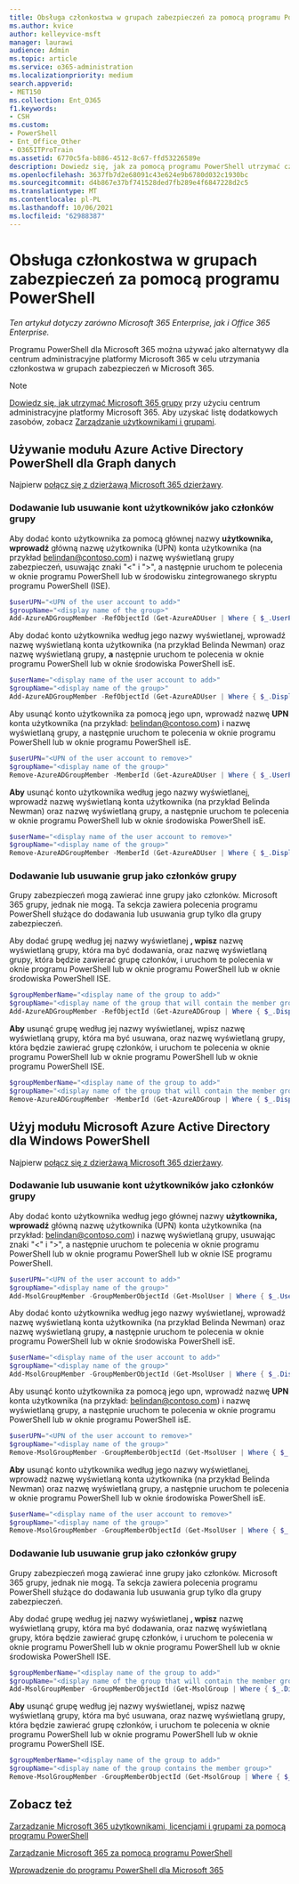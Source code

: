 ```yaml
---
title: Obsługa członkostwa w grupach zabezpieczeń za pomocą programu PowerShell
ms.author: kvice
author: kelleyvice-msft
manager: laurawi
audience: Admin
ms.topic: article
ms.service: o365-administration
ms.localizationpriority: medium
search.appverid:
- MET150
ms.collection: Ent_O365
f1.keywords:
- CSH
ms.custom:
- PowerShell
- Ent_Office_Other
- O365ITProTrain
ms.assetid: 6770c5fa-b886-4512-8c67-ffd53226589e
description: Dowiedz się, jak za pomocą programu PowerShell utrzymać członkostwo w Microsoft 365 grupach.
ms.openlocfilehash: 3637fb7d2e68091c43e624e9b6780d032c1930bc
ms.sourcegitcommit: d4b867e37bf741528ded7fb289e4f6847228d2c5
ms.translationtype: MT
ms.contentlocale: pl-PL
ms.lasthandoff: 10/06/2021
ms.locfileid: "62988387"
---
```

# <a name="maintain-security-group-membership-with-powershell"></a>Obsługa członkostwa w grupach zabezpieczeń za pomocą programu PowerShell

*Ten artykuł dotyczy zarówno Microsoft 365 Enterprise, jak i Office 365 Enterprise.*

Programu PowerShell dla Microsoft 365 można używać jako alternatywy dla centrum administracyjne platformy Microsoft 365 w celu utrzymania członkostwa w grupach zabezpieczeń w Microsoft 365. 

>[!Note]
>[Dowiedz się, jak utrzymać Microsoft 365 grupy](../admin/create-groups/add-or-remove-members-from-groups.md) przy użyciu centrum administracyjne platformy Microsoft 365. Aby uzyskać listę dodatkowych zasobów, zobacz [Zarządzanie użytkownikami i grupami](/admin).
>

## <a name="use-the-azure-active-directory-powershell-for-graph-module"></a>Używanie modułu Azure Active Directory PowerShell dla Graph danych
Najpierw [połącz się z dzierżawą Microsoft 365 dzierżawy](connect-to-microsoft-365-powershell.md#connect-with-the-azure-active-directory-powershell-for-graph-module).

### <a name="add-or-remove-user-accounts-as-members-of-a-group"></a>Dodawanie lub usuwanie kont użytkowników jako członków grupy

Aby dodać konto użytkownika za pomocą głównej nazwy **użytkownika, wprowadź** główną nazwę użytkownika (UPN) konta użytkownika (na przykład belindan@contoso.com) i nazwę wyświetlaną grupy zabezpieczeń, usuwając znaki "<" i ">", a następnie uruchom te polecenia w oknie programu PowerShell lub w środowisku zintegrowanego skryptu programu PowerShell (ISE).

```powershell
$userUPN="<UPN of the user account to add>"
$groupName="<display name of the group>"
Add-AzureADGroupMember -RefObjectId (Get-AzureADUser | Where { $_.UserPrincipalName -eq $userUPN }).ObjectID -ObjectId (Get-AzureADGroup | Where { $_.DisplayName -eq $groupName }).ObjectID
```

Aby dodać konto użytkownika według jego nazwy wyświetlanej, wprowadź nazwę wyświetlaną konta użytkownika (na przykład Belinda Newman) oraz nazwę wyświetlaną grupy, **a** następnie uruchom te polecenia w oknie programu PowerShell lub w oknie środowiska PowerShell isE.

```powershell
$userName="<display name of the user account to add>"
$groupName="<display name of the group>"
Add-AzureADGroupMember -RefObjectId (Get-AzureADUser | Where { $_.DisplayName -eq $userName }).ObjectID -ObjectId (Get-AzureADGroup | Where { $_.DisplayName -eq $groupName }).ObjectID
```

Aby usunąć konto użytkownika za pomocą jego upn, wprowadź nazwę **UPN** konta użytkownika (na przykład: belindan@contoso.com) i nazwę wyświetlaną grupy, a następnie uruchom te polecenia w oknie programu PowerShell lub w oknie programu PowerShell isE.

```powershell
$userUPN="<UPN of the user account to remove>"
$groupName="<display name of the group>"
Remove-AzureADGroupMember -MemberId (Get-AzureADUser | Where { $_.UserPrincipalName -eq $userUPN }).ObjectID -ObjectID (Get-AzureADGroup | Where { $_.DisplayName -eq $groupName }).ObjectID
```

**Aby** usunąć konto użytkownika według jego nazwy wyświetlanej, wprowadź nazwę wyświetlaną konta użytkownika (na przykład Belinda Newman) oraz nazwę wyświetlaną grupy, a następnie uruchom te polecenia w oknie programu PowerShell lub w oknie środowiska PowerShell isE.

```powershell
$userName="<display name of the user account to remove>"
$groupName="<display name of the group>"
Remove-AzureADGroupMember -MemberId (Get-AzureADUser | Where { $_.DisplayName -eq $userName }).ObjectID -ObjectID (Get-AzureADGroup | Where { $_.DisplayName -eq $groupName }).ObjectID
```

### <a name="add-or-remove-groups-as-members-of-a-group"></a>Dodawanie lub usuwanie grup jako członków grupy

Grupy zabezpieczeń mogą zawierać inne grupy jako członków. Microsoft 365 grupy, jednak nie mogą. Ta sekcja zawiera polecenia programu PowerShell służące do dodawania lub usuwania grup tylko dla grupy zabezpieczeń.

Aby dodać grupę według jej nazwy wyświetlanej **, wpisz** nazwę wyświetlaną grupy, która ma być dodawania, oraz nazwę wyświetlaną grupy, która będzie zawierać grupę członków, i uruchom te polecenia w oknie programu PowerShell lub w oknie programu PowerShell lub w oknie środowiska PowerShell ISE.

```powershell
$groupMemberName="<display name of the group to add>"
$groupName="<display name of the group that will contain the member group>"
Add-AzureADGroupMember -RefObjectId (Get-AzureADGroup | Where { $_.DisplayName -eq $groupMemberName }).ObjectID -ObjectID (Get-AzureADGroup | Where { $_.DisplayName -eq $groupName }).ObjectID
```

**Aby** usunąć grupę według jej nazwy wyświetlanej, wpisz nazwę wyświetlaną grupy, która ma być usuwana, oraz nazwę wyświetlaną grupy, która będzie zawierać grupę członków, i uruchom te polecenia w oknie programu PowerShell lub w oknie programu PowerShell lub w oknie programu PowerShell ISE.

```powershell
$groupMemberName="<display name of the group to add>"
$groupName="<display name of the group that will contain the member group>"
Remove-AzureADGroupMember -MemberId (Get-AzureADGroup | Where { $_.DisplayName -eq $groupMemberName }).ObjectID -ObjectID (Get-AzureADGroup | Where { $_.DisplayName -eq $groupName }).ObjectID
```

## <a name="use-the-microsoft-azure-active-directory-module-for-windows-powershell"></a>Użyj modułu Microsoft Azure Active Directory dla Windows PowerShell

Najpierw [połącz się z dzierżawą Microsoft 365 dzierżawy](connect-to-microsoft-365-powershell.md#connect-with-the-microsoft-azure-active-directory-module-for-windows-powershell).


### <a name="add-or-remove-user-accounts-as-members-of-a-group"></a>Dodawanie lub usuwanie kont użytkowników jako członków grupy

Aby dodać konto użytkownika według jego głównej nazwy **użytkownika, wprowadź** główną nazwę użytkownika (UPN) konta użytkownika (na przykład: belindan@contoso.com) i nazwę wyświetlaną grupy, usuwając znaki "<" i ">", a następnie uruchom te polecenia w oknie programu PowerShell lub w oknie programu PowerShell lub w oknie ISE programu PowerShell.

```powershell
$userUPN="<UPN of the user account to add>"
$groupName="<display name of the group>"
Add-MsolGroupMember -GroupMemberObjectId (Get-MsolUser | Where { $_.UserPrincipalName -eq $userUPN }).ObjectID -GroupObjectId (Get-MsolGroup | Where { $_.DisplayName -eq $groupName }).ObjectID
```

Aby dodać konto użytkownika według jego nazwy wyświetlanej, wprowadź nazwę wyświetlaną konta użytkownika (na przykład Belinda Newman) oraz nazwę wyświetlaną grupy, **a** następnie uruchom te polecenia w oknie programu PowerShell lub w oknie środowiska PowerShell isE.

```powershell
$userName="<display name of the user account to add>"
$groupName="<display name of the group>"
Add-MsolGroupMember -GroupMemberObjectId (Get-MsolUser | Where { $_.DisplayName -eq $userName }).ObjectID -GroupObjectId (Get-MsolGroup | Where { $_.DisplayName -eq $groupName }).ObjectID
```

Aby usunąć konto użytkownika za pomocą jego upn, wprowadź nazwę **UPN** konta użytkownika (na przykład: belindan@contoso.com) i nazwę wyświetlaną grupy, a następnie uruchom te polecenia w oknie programu PowerShell lub w oknie programu PowerShell isE.

```powershell
$userUPN="<UPN of the user account to remove>"
$groupName="<display name of the group>"
Remove-MsolGroupMember -GroupMemberObjectId (Get-MsolUser | Where { $_.UserPrincipalName -eq $userUPN }).ObjectID -GroupObjectId (Get-MsolGroup | Where { $_.DisplayName -eq $groupName }).ObjectID
```

**Aby** usunąć konto użytkownika według jego nazwy wyświetlanej, wprowadź nazwę wyświetlaną konta użytkownika (na przykład Belinda Newman) oraz nazwę wyświetlaną grupy, a następnie uruchom te polecenia w oknie programu PowerShell lub w oknie środowiska PowerShell isE.

```powershell
$userName="<display name of the user account to remove>"
$groupName="<display name of the group>"
Remove-MsolGroupMember -GroupMemberObjectId (Get-MsolUser | Where { $_.DisplayName -eq $userName }).ObjectID -GroupObjectId (Get-MsolGroup | Where { $_.DisplayName -eq $groupName }).ObjectID
```

### <a name="add-or-remove-groups-as-members-of-a-group"></a>Dodawanie lub usuwanie grup jako członków grupy

Grupy zabezpieczeń mogą zawierać inne grupy jako członków. Microsoft 365 grupy, jednak nie mogą. Ta sekcja zawiera polecenia programu PowerShell służące do dodawania lub usuwania grup tylko dla grupy zabezpieczeń.

Aby dodać grupę według jej nazwy wyświetlanej **, wpisz** nazwę wyświetlaną grupy, która ma być dodawania, oraz nazwę wyświetlaną grupy, która będzie zawierać grupę członków, i uruchom te polecenia w oknie programu PowerShell lub w oknie programu PowerShell lub w oknie środowiska PowerShell ISE.

```powershell
$groupMemberName="<display name of the group to add>"
$groupName="<display name of the group that will contain the member group>"
Add-MsolGroupMember -GroupMemberObjectId (Get-MsolGroup | Where { $_.DisplayName -eq $groupMemberName }).ObjectID -GroupObjectId (Get-MsolGroup | Where { $_.DisplayName -eq $groupName }).ObjectID -GroupMemberType Group
```

**Aby** usunąć grupę według jej nazwy wyświetlanej, wpisz nazwę wyświetlaną grupy, która ma być usuwana, oraz nazwę wyświetlaną grupy, która będzie zawierać grupę członków, i uruchom te polecenia w oknie programu PowerShell lub w oknie programu PowerShell lub w oknie programu PowerShell ISE.

```powershell
$groupMemberName="<display name of the group to add>"
$groupName="<display name of the group contains the member group>"
Remove-MsolGroupMember -GroupMemberObjectId (Get-MsolGroup | Where { $_.DisplayName -eq $groupMemberName }).ObjectID -GroupObjectId (Get-MsolGroup | Where { $_.DisplayName -eq $groupName }).ObjectID -GroupMemberType Group
```

## <a name="see-also"></a>Zobacz też

[Zarządzanie Microsoft 365 użytkownikami, licencjami i grupami za pomocą programu PowerShell](manage-user-accounts-and-licenses-with-microsoft-365-powershell.md)
  
[Zarządzanie Microsoft 365 za pomocą programu PowerShell](manage-microsoft-365-with-microsoft-365-powershell.md)
  
[Wprowadzenie do programu PowerShell dla Microsoft 365](getting-started-with-microsoft-365-powershell.md)